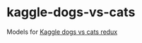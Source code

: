 # kaggle-dogs-vs-cats

Models for [Kaggle dogs vs cats redux](https://www.kaggle.com/c/dogs-vs-cats-redux-kernels-edition)
